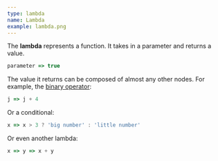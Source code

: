 ```yaml
---
type: lambda
name: Lambda
example: lambda.png
---
```


The **lambda** represents a function. It takes in a parameter and returns a
value.

```javascript
parameter => true
```

The value it returns can be composed of almost any other nodes. For example,
the [binary operator](nodes/binop):

```javascript
j => j + 4
```

Or a conditional:
```javascript
x => x > 3 ? 'big number' : 'little number'
```

Or even another lambda:
```javascript
x => y => x + y
```
